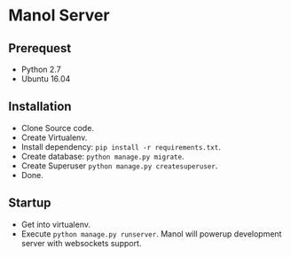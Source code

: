 # Manol Server

## Prerequest
* Python 2.7
* Ubuntu 16.04

## Installation 
* Clone Source code.
* Create Virtualenv.
* Install dependency: `pip install -r requirements.txt`.
* Create database: `python manage.py migrate`.
* Create Superuser `python manage.py createsuperuser`.
* Done.

## Startup
* Get into virtualenv.
* Execute `python manage.py runserver`.
   Manol will powerup development server with websockets support.
